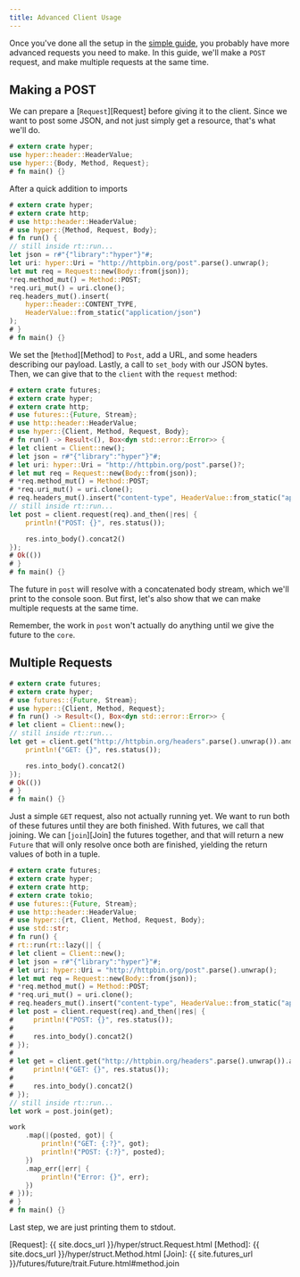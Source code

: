 ```yaml
---
title: Advanced Client Usage
---
```


Once you've done all the setup in the [simple guide][], you probably
have more advanced requests you need to make. In this guide, we'll
make a `POST` request, and make multiple requests at the same time.

## Making a POST

We can prepare a [`Request`][Request] before giving it to the client.
Since we want to post some JSON, and not just simply get a resource,
that's what we'll do.

```rust
# extern crate hyper;
use hyper::header::HeaderValue;
use hyper::{Body, Method, Request};
# fn main() {}
```

After a quick addition to imports

```rust
# extern crate hyper;
# extern crate http;
# use http::header::HeaderValue;
# use hyper::{Method, Request, Body};
# fn run() {
// still inside rt::run...
let json = r#"{"library":"hyper"}"#;
let uri: hyper::Uri = "http://httpbin.org/post".parse().unwrap();
let mut req = Request::new(Body::from(json));
*req.method_mut() = Method::POST;
*req.uri_mut() = uri.clone();
req.headers_mut().insert(
    hyper::header::CONTENT_TYPE,
    HeaderValue::from_static("application/json")
);
# }
# fn main() {}
```

We set the [`Method`][Method] to `Post`, add a URL, and some headers describing our
payload. Lastly, a call to `set_body` with our JSON bytes. Then, we
can give that to the `client` with the `request` method:

```rust
# extern crate futures;
# extern crate hyper;
# extern crate http;
# use futures::{Future, Stream};
# use http::header::HeaderValue;
# use hyper::{Client, Method, Request, Body};
# fn run() -> Result<(), Box<dyn std::error::Error>> {
# let client = Client::new();
# let json = r#"{"library":"hyper"}"#;
# let uri: hyper::Uri = "http://httpbin.org/post".parse()?;
# let mut req = Request::new(Body::from(json));
# *req.method_mut() = Method::POST;
# *req.uri_mut() = uri.clone();
# req.headers_mut().insert("content-type", HeaderValue::from_static("application/json"));
// still inside rt::run...
let post = client.request(req).and_then(|res| {
    println!("POST: {}", res.status());

    res.into_body().concat2()
});
# Ok(())
# }
# fn main() {}
```

The future in `post` will resolve with a concatenated body stream,
which we'll print to the console soon. But first, let's also show
that we can make multiple requests at the same time.

Remember, the work in `post` won't actually do anything until we give
the future to the `core`.

## Multiple Requests

```rust
# extern crate futures;
# extern crate hyper;
# use futures::{Future, Stream};
# use hyper::{Client, Method, Request};
# fn run() -> Result<(), Box<dyn std::error::Error>> {
# let client = Client::new();
// still inside rt::run...
let get = client.get("http://httpbin.org/headers".parse().unwrap()).and_then(|res| {
    println!("GET: {}", res.status());

    res.into_body().concat2()
});
# Ok(())
# }
# fn main() {}
```

Just a simple `GET` request, also not actually running yet. We want to run
both of these futures until they are both finished. With futures, we call that
joining. We can [`join`][Join] the futures together, and that will return
a new `Future` that will only resolve once both are finished, yielding the return
values of both in a tuple.

```rust
# extern crate futures;
# extern crate hyper;
# extern crate http;
# extern crate tokio;
# use futures::{Future, Stream};
# use http::header::HeaderValue;
# use hyper::{rt, Client, Method, Request, Body};
# use std::str;
# fn run() {
# rt::run(rt::lazy(|| {
# let client = Client::new();
# let json = r#"{"library":"hyper"}"#;
# let uri: hyper::Uri = "http://httpbin.org/post".parse().unwrap();
# let mut req = Request::new(Body::from(json));
# *req.method_mut() = Method::POST;
# *req.uri_mut() = uri.clone();
# req.headers_mut().insert("content-type", HeaderValue::from_static("application/json"));
# let post = client.request(req).and_then(|res| {
#     println!("POST: {}", res.status());
#
#     res.into_body().concat2()
# });
#
# let get = client.get("http://httpbin.org/headers".parse().unwrap()).and_then(|res| {
#     println!("GET: {}", res.status());
#
#     res.into_body().concat2()
# });
// still inside rt::run...
let work = post.join(get);

work
    .map(|(posted, got)| {
        println!("GET: {:?}", got);
        println!("POST: {:?}", posted);
    })
    .map_err(|err| {
        println!("Error: {}", err);
    })
# }));
# }
# fn main() {}

```

Last step, we are just printing them to stdout.

[simple guide]: ./basic.md
[Request]: {{ site.docs_url }}/hyper/struct.Request.html
[Method]: {{ site.docs_url }}/hyper/struct.Method.html
[Join]: {{ site.futures_url }}/futures/future/trait.Future.html#method.join
